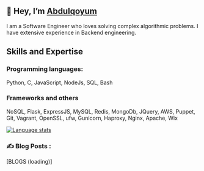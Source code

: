 ## 👋 Hey, I’m [Abdulqoyum](https://linkedin.com/in/abdulqoyum-alausa-382a57239)

I am a Software Engineer who loves solving complex algorithmic problems. I have extensive experience in Backend engineering.


## Skills and Expertise

### Programming languages: 
Python, C, JavaScript, NodeJs, SQL, Bash


### Frameworks and others
NoSQL, Flask, ExpressJS, MySQL, Redis, MongoDb, JQuery, AWS, Puppet, Git, Vagrant, OpenSSL, ufw, Gunicorn, Haproxy, Nginx, Apache, Wix




[![Language stats](https://github-readme-stats.vercel.app/api/top-langs/?username=Alausa2001&layout=compact&langs_count=10&theme=vision-friendly-dark)](https://github.com/Alausa2001/github-readme-stats)



### :writing_hand: Blog Posts :

[BLOGS (loading)]
